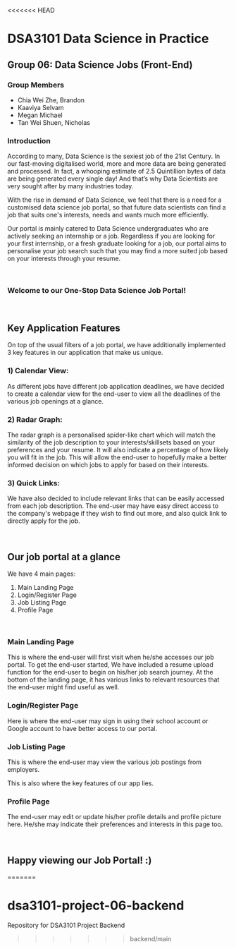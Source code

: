 <<<<<<< HEAD
# DSA3101 Data Science in Practice
## Group 06: Data Science Jobs (Front-End)

### Group Members
- Chia Wei Zhe, Brandon
- Kaaviya Selvam
- Megan Michael
- Tan Wei Shuen, Nicholas


### **Introduction**
According to many, Data Science is the sexiest job of the 21st Century. In our fast-moving digitalised world, more and more data are being generated and processed. In fact, a whooping estimate of 2.5 Quintillion bytes of data are being generated every single day! And that’s why Data Scientists are very sought after by many industries today.

With the rise in demand of Data Science, we feel that there is a need for a customised data science job portal, so that future data scientists can find a job that suits one's interests, needs and wants much more efficiently. 

Our portal is mainly catered to Data Science undergraduates who are actively seeking an internship or a job. Regardless if you are looking for your first internship, or a fresh graduate looking for a job, our portal aims to personalise your job search such that you may find a more suited job based on your interests through your resume.

<br>


### **Welcome to our One-Stop Data Science Job Portal!**


<br>

## Key Application Features

On top of the usual filters of a job portal, we have additionally implemented 3 key features in our application that make us unique.

### 1) Calendar View: 

As different jobs have different job application deadlines, we have decided to create a calendar view for the end-user to view all the deadlines of the various job openings at a glance.


### 2) Radar Graph: 

The radar graph is a personalised spider-like chart which will match the similarity of the job description to your interests/skillsets based on your preferences and your resume. It will also indicate a percentage of how likely you will fit in the job. This will allow the end-user to hopefully make a better informed decision on which jobs to apply for based on their interests.


### 3) Quick Links: 

We have also decided to include relevant links that can be easily accessed from each job description. The end-user may have easy direct access to the company's webpage if they wish to find out more, and also quick link to directly apply for the job.


<br>

## Our job portal at a glance

We have 4 main pages:
1) Main Landing Page
2) Login/Register Page
3) Job Listing Page
4) Profile Page

<br>

### **Main Landing Page**

This is where the end-user will first visit when he/she accesses our job portal. 
To get the end-user started, We have included a resume upload function for the end-user to begin on his/her job search journey. 
At the bottom of the landing page, it has various links to relevant resources that the end-user might find useful as well.



### **Login/Register Page**

Here is where the end-user may sign in using their school account or Google account to have better access to our portal.



### **Job Listing Page**

This is where the end-user may view the various job postings from employers.

This is also where the key features of our app lies. 




### **Profile Page**
The end-user may edit or update his/her profile details and profile picture here. He/she may indicate their preferences and interests in this page too.



<br>


## Happy viewing our Job Portal! :) 
=======
# dsa3101-project-06-backend
Repository for DSA3101 Project Backend
>>>>>>> backend/main
